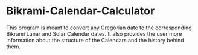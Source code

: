 # Bikrami-Calendar-Calculator
This program is meant to convert any Gregorian date to the corresponding Bikrami Lunar and Solar Calendar dates. It also provides the user more information about the structure of the Calendars and the history behind them.
